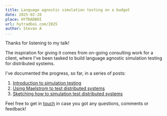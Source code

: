 ```yaml
---
title: Language agnostic simulation testing on a budget
date: 2025-02-28
place: HYTRADBOI
url: hytradboi.com/2025
author: Stevan A
...
```


Thanks for listening to my talk!

The inspiration for giving it comes from on-going consulting work for a client,
where I've been tasked to build language agnostic simulation testing for
distributed systems.

I've documented the progress, so far, in a series of posts:

1. [Introduction to simulation
   testing](https://stevana.github.io/introduction_to_simulation_testing.html)
2. [Using Maelstrom to test distributed
   systems](https://stevana.github.io/using_maelstrom_to_test_distributed_systems.html)
3. [Sketching how to simulation test distributed
   systems](https://stevana.github.io/sketching_how_to_simulation_test_distributed_systems.html)

Feel free to get in [touch](https://stevana.github.io/about.html) in case you
got any questions, comments or feedback!
